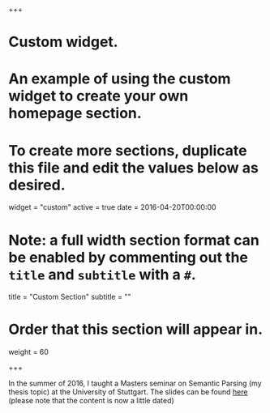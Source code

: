 +++
# Custom widget.
# An example of using the custom widget to create your own homepage section.
# To create more sections, duplicate this file and edit the values below as desired.
widget = "custom"
active = true
date = 2016-04-20T00:00:00

# Note: a full width section format can be enabled by commenting out the `title` and `subtitle` with a `#`.
title = "Custom Section"
subtitle = ""

# Order that this section will appear in.
weight = 60

+++

In the summer of 2016, I taught a Masters seminar on Semantic Parsing (my thesis topic) at the University of Stuttgart. The slides can be found [here](http://www.ims.uni-stuttgart.de/institut/mitarbeiter/kyle/wssp_course.html) (please note that the content is now a little dated)